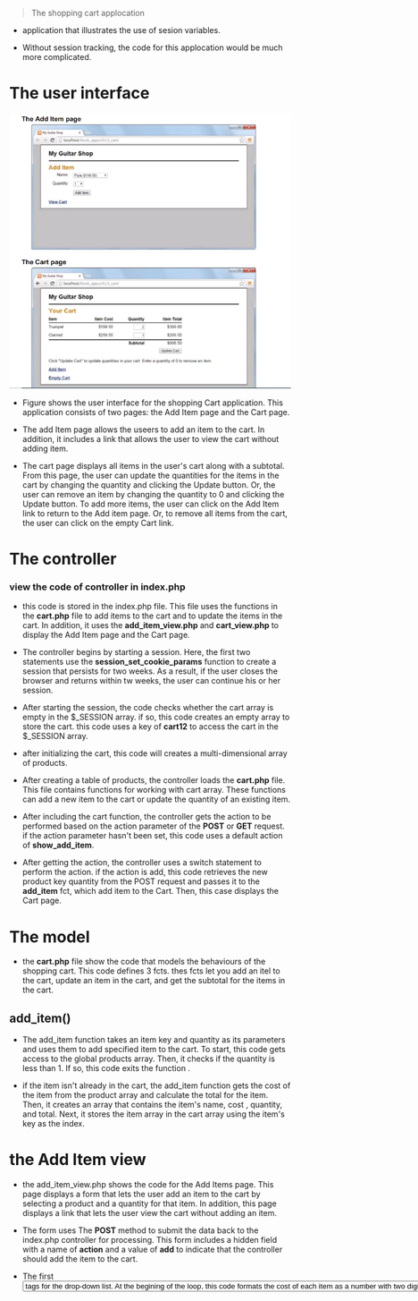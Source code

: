 > The shopping cart applocation

* application that illustrates the use of sesion variables.

* Without session tracking, the code for this applocation would be much more complicated.
  
# The user interface

![Screenshot](img/add.png)

* Figure shows the user interface for the shopping Cart application. This application consists of two pages: the Add Item page and the Cart page.

* The add Item page allows the useers to add an item to the cart. In addition, it includes a link that allows the user to view the cart without adding item.

* The cart page displays all items in the user's cart along with a subtotal. From this page, the user can update the quantities for the items in the cart by changing the quantity and clicking the Update button. Or, the user can remove an item by changing the quantity to 0 and clicking the Update button. To add more items, the user can click on the Add Item link to return to the Add item page. Or, to remove all items from the cart, the user can click on the empty Cart link.

# The controller

### view the code of controller in index.php

* this code is stored in the index.php file. This file uses the functions in the **cart.php** file to add items to the cart and to update the items in the cart. In addition, it uses the **add_item_view.php** and **cart_view.php** to display the Add Item page and the Cart page.

* The controller begins by starting a session. Here, the first two statements use the **session_set_cookie_params** function to create a session that persists for two weeks. As a result, if the user closes the browser and returns within tw weeks, the user can continue his or her session.

* After starting the session, the code checks whether the cart array is empty in the $_SESSION array. if so, this code creates an empty array to store the cart. this code uses a key of **cart12** to access the cart in the $_SESSION array.

* after initializing the cart, this code will creates a multi-dimensional array of products.

* After creating a table of products, the controller loads the **cart.php** file. This file contains functions for working with cart array. These functions can add a new item to the cart or update the quantity of an existing item.

* After including the cart function, the controller gets the action to be performed based on the action parameter of the **POST** or **GET** request. if the action parameter hasn't been set, this code uses a default action of **show_add_item**.

* After getting the action, the controller uses a switch statement to perform the action. if the action is add, this code retrieves the new product key quantity from the POST request and passes it to the **add_item** fct, which add item to the Cart. Then, this case displays the Cart page.


# The model
* the **cart.php** file show the code that models the behaviours of the shopping cart. This code defines 3 fcts. thes fcts let you add an itel to the cart, update an item in the cart, and get the subtotal for the items in the cart.

## add_item()
* The add_item function takes an item key and quantity as its parameters and uses them to add specified item to the cart. To start, this code gets access to the global products array. Then, it checks if the quantity is less than 1. If so, this code exits the function .

* if the item isn't already in the cart, the add_item function gets the cost of the item from the product array and calculate the total for the item. Then, it creates an array that contains the item's name, cost , quantity, and total. Next, it stores the item array in the cart array using the item's key as the index.

# the Add Item view

* the add_item_view.php shows the code for the Add Items page. This page displays a form that lets the user add an item to the cart by selecting a product and a quantity for that item. In addition, this page displays a link that lets the user view the cart without adding an item.

* The form uses The **POST** method to submit the data back to the index.php controller for processing. This form includes a hidden field with a name of **action** and a value of **add** to indicate that the controller should add the item to the cart. 
* The first <select> tag has a name of **productKey**. this tag lets the user select a product from a dop-down list. Whithin this tag, the **PHP** code uses a foreach loop to generate the <option> tags for the drop-down list. At the begining of the loop, this code formats the cost of each item as a number with two digits, and it uses the item name and formatted cost to generate the text to display for the item.
